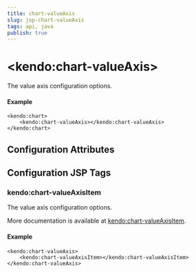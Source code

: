 ```yaml
---
title: chart-valueAxis
slug: jsp-chart-valueAxis
tags: api, java
publish: true
---
```


# \<kendo:chart-valueAxis\>

The value axis configuration options.

#### Example
    <kendo:chart>
        <kendo:chart-valueAxis></kendo:chart-valueAxis>
    </kendo:chart>

## Configuration Attributes


##  Configuration JSP Tags

### kendo:chart-valueAxisItem

The value axis configuration options.

More documentation is available at [kendo:chart-valueAxisItem](chart/valueaxisitem).

#### Example

    <kendo:chart-valueAxis>
        <kendo:chart-valueAxisItem></kendo:chart-valueAxisItem>
    </kendo:chart-valueAxis>

